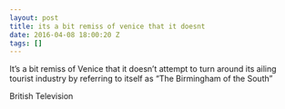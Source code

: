 ```yaml
---
layout: post
title: its a bit remiss of venice that it doesnt
date: 2016-04-08 18:00:20 Z
tags: []
---
```

It’s a bit remiss of Venice that it doesn’t attempt to turn around its ailing tourist industry by referring to itself as “The Birmingham of the South”

British Television

